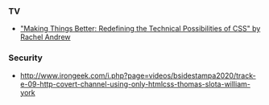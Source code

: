 ### TV

- ["Making Things Better: Redefining the Technical Possibilities of CSS" by Rachel Andrew](https://aneventapart.com/news/post/making-things-better-aea-video)


### Security

- http://www.irongeek.com/i.php?page=videos/bsidestampa2020/track-e-09-http-covert-channel-using-only-htmlcss-thomas-slota-william-york